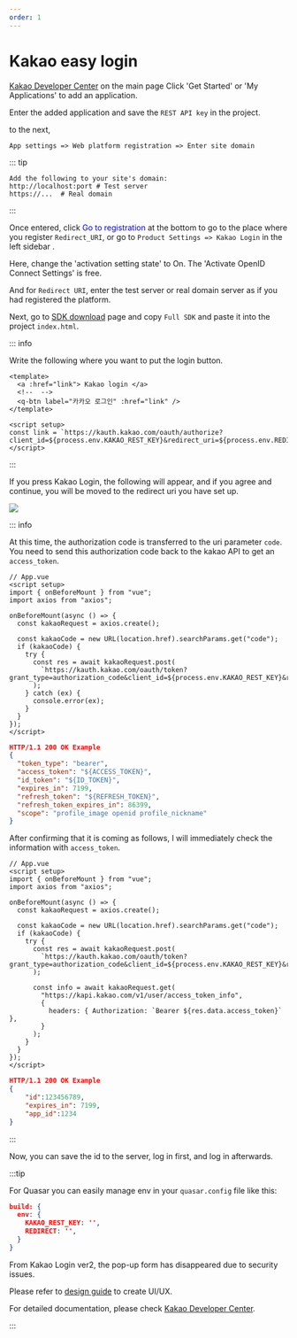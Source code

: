 ```yaml
---
order: 1
---
```


# Kakao easy login

<a href="https://developers.kakao.com/" target="_blank">Kakao Developer Center</a> on the main page
Click 'Get Started' or 'My Applications' to add an application.

Enter the added application and save the `REST API key` in the project.

to the next,

```
App settings => Web platform registration => Enter site domain
```

::: tip

```
Add the following to your site's domain:
http://localhost:port # Test server
https://...  # Real domain
```

:::

Once entered, click <span style="color: blue">Go to registration</span> at the bottom to go to the place where you register `Redirect_URI`, or go to `Product Settings => Kakao Login` in the left sidebar .

Here, change the 'activation setting state' to On. The 'Activate OpenID Connect Settings' is free.

And for `Redirect URI`, enter the test server or real domain server as if you had registered the platform.

Next, go to <a href="https://developers.kakao.com/docs/latest/en/sdk-download/js" target="_blank">SDK download</a> page and copy `Full SDK` and paste it into the project `index.html`.

::: info

Write the following where you want to put the login button.

```vue
<template>
  <a :href="link"> Kakao login </a>
  <!--  -->
  <q-btn label="카카오 로그인" :href="link" />
</template>

<script setup>
const link = `https://kauth.kakao.com/oauth/authorize?client_id=${process.env.KAKAO_REST_KEY}&redirect_uri=${process.env.REDIRECT}&response_type=code`;
</script>
```

:::

If you press Kakao Login, the following will appear, and if you agree and continue, you will be moved to the redirect uri you have set up.

<img src="https://developers.kakao.com/docs/latest/ko/assets/style/images/kakaologin/kakaologin_code.png" />

::: info

At this time, the authorization code is transferred to the uri parameter `code`. You need to send this authorization code back to the kakao API to get an `access_token`.

```vue
// App.vue
<script setup>
import { onBeforeMount } from "vue";
import axios from "axios";

onBeforeMount(async () => {
  const kakaoRequest = axios.create();

  const kakaoCode = new URL(location.href).searchParams.get("code");
  if (kakaoCode) {
    try {
      const res = await kakaoRequest.post(
        `https://kauth.kakao.com/oauth/token?grant_type=authorization_code&client_id=${process.env.KAKAO_REST_KEY}&redirect_uri=${process.env.REDIRECT}&code=${kakaoCode}`
      );
    } catch (ex) {
      console.error(ex);
    }
  }
});
</script>
```

```json
HTTP/1.1 200 OK Example
{
  "token_type": "bearer",
  "access_token": "${ACCESS_TOKEN}",
  "id_token": "${ID_TOKEN}",
  "expires_in": 7199,
  "refresh_token": "${REFRESH_TOKEN}",
  "refresh_token_expires_in": 86399,
  "scope": "profile_image openid profile_nickname"
}
```

After confirming that it is coming as follows, I will immediately check the information with `access_token`.

```vue
// App.vue
<script setup>
import { onBeforeMount } from "vue";
import axios from "axios";

onBeforeMount(async () => {
  const kakaoRequest = axios.create();

  const kakaoCode = new URL(location.href).searchParams.get("code");
  if (kakaoCode) {
    try {
      const res = await kakaoRequest.post(
        `https://kauth.kakao.com/oauth/token?grant_type=authorization_code&client_id=${process.env.KAKAO_REST_KEY}&redirect_uri=${process.env.REDIRECT}&code=${kakaoCode}`
      );

      const info = await kakaoRequest.get(
        "https://kapi.kakao.com/v1/user/access_token_info",
        {
          headers: { Authorization: `Bearer ${res.data.access_token}` },
        }
      );
    }
  }
});
</script>
```

```json
HTTP/1.1 200 OK Example
{
    "id":123456789,
    "expires_in": 7199,
    "app_id":1234
}
```

:::

Now, you can save the id to the server, log in first, and log in afterwards.

:::tip

For Quasar you can easily manage env in your `quasar.config` file like this:

```json
build: {
  env: {
    KAKAO_REST_KEY: '',
    REDIRECT: '',
  }
}
```

From Kakao Login ver2, the pop-up form has disappeared due to security issues.

Please refer to <a href="https://developers.kakao.com/docs/latest/ko/kakaologin/design-guide" target="_blank">design guide</a> to create UI/UX.

For detailed documentation, please check <a href="https://developers.kakao.com/docs/latest/ko/kakaologin/common" target="_blank">Kakao Developer Center</a>.

:::
